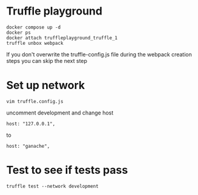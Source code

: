 # Truffle playground

```
docker compose up -d
docker ps
docker attach truffleplayground_truffle_1 
truffle unbox webpack
```

If you don't overwrite the truffle-config.js file
during the webpack creation steps you can skip
the next step

# Set up network 

```
vim truffle.config.js
```

uncomment development and change host

 ```
 host: "127.0.0.1",
 ```

 to 

 ```
 host: "ganache",
```

# Test to see if tests pass
```
truffle test --network development
```
